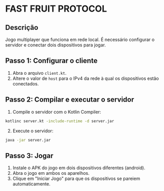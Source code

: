 # FAST FRUIT PROTOCOL

## Descrição
Jogo multiplayer que funciona em rede local. É necessário configurar o servidor e conectar dois dispositivos para jogar.

## Passo 1: Configurar o cliente
1. Abra o arquivo `client.kt`.
2. Altere o valor de `host` para o IPv4 da rede à qual os dispositivos estão conectados.

## Passo 2: Compilar e executar o servidor
1. Compile o servidor com o Kotlin Compiler:

```bash
kotlinc server.kt -include-runtime -d server.jar
```
2. Execute o servidor:

```bash
java -jar server.jar
```

## Passo 3: Jogar
1. Instale o APK do jogo em dois dispositivos diferentes (android).
2. Abra o jogo em ambos os aparelhos.
3. Clique em "Iniciar Jogo" para que os dispositivos se pareiem automaticamente.
